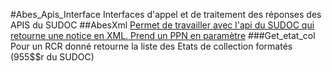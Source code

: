 #Abes_Apis_Interface 
Interfaces d'appel et de traitement des réponses des APIS du SUDOC
##AbesXml
[Permet de travailler avec l'api du SUDOC qui retourne une notice en XML. Prend un PPN en paramètre](./AbesXml.py)
###Get_etat_col
Pour un RCR donné retourne la liste des Etats de collection formatés (955$$r du SUDOC)

